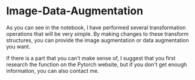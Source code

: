 # Image-Data-Augmentation

As you can see in the notebook, I have performed several transformation operations that will be very simple. By making changes to these transform structures, you can provide the image augmentation or data augmentation you want. 

If there is a part that you can't make sense of, I suggest that you first research the function on the Pytorch website, but if you don't get enough information, you can also contact me.
